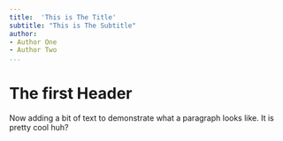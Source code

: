 ```yaml
---
title:  'This is The Title'
subtitle: "This is The Subtitle"
author:
- Author One
- Author Two
...
```


#  The first Header 

Now adding a bit of text to demonstrate what a paragraph looks like.  It is pretty cool huh?